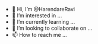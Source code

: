 - 👋 Hi, I’m @HarendareRavi
- 👀 I’m interested in ...
- 🌱 I’m currently learning ...
- 💞️ I’m looking to collaborate on ...
- 📫 How to reach me ...

<!---
HarendareRavi/HarendareRavi is a ✨ special ✨ repository because its `README.md` (this file) appears on your GitHub profile.
You can click the Preview link to take a look at your changes.
--->
